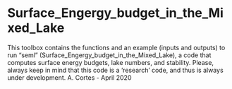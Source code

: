 # Surface_Engergy_budget_in_the_Mixed_Lake
This toolbox contains the functions and an example (inputs and outputs) to run “seml” (Surface_Engergy_budget_in_the_Mixed_Lake), a code that computes surface energy budgets, lake numbers, and stability. 
Please, always keep in mind that this code is a ‘research’ code, and thus is always under development. 
A. Cortes - April 2020
